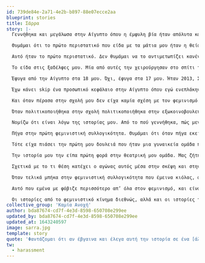 ```yaml
---
id: 739de84e-2a71-4e2b-b897-88e07ecce2aa
blueprint: stories
title: Σάρρα
story: |-
  Γεννήθηκα και μεγάλωσα στην Αίγυπτο όπου η έμφυλη βία ήταν απόλυτα κανονικοποιημένη, ενδοσυζυγικά σίγουρα αλλά και σαν κοινωνικό φαινόμενο. Η κουλτούρα βιασμού διαπερνά τα πάντα, σε ό,τι πολιτισμό παρήγαγε στον οποίο είχα εγώ πρόσβαση είχε τέτοια χαρακτηριστικά: από τις σειρές που βγάζουνε στο ραμαζάνι για τις teenagers και για τα κορίτσια ή για οικογενειακές σειρές, που συνήθως είναι ένας πατέρας με μία τεράστια οικογένεια όλοι πλούσιοι ή είναι ένας άντρας παντρεμένος με άλλες τέσσερις γυναίκες και δείχνει πώς αυτές οι γυναίκες ζουν μεταξύ τους με μίσος, ανταγωνισμό. Η συγκεκριμένη σειρά σε κάποια στιγμή τις δείχνει ότι τελικά συμφιλιώνονται, αλλά δεν είναι όλη η σειρά έτσι. 

  Θυμάμαι ότι το πρώτο περιστατικό που είδα με τα μάτια μου ήταν η θεία μου. Η θεία μου είχε δύο παιδιά, και μία νύχτα κάλεσαν την μητέρα μου και της είπαν ότι η αδελφή της έχει γυρίσει σπίτι στο πατρικό της με τα παιδιά, πάρα πολύ άσχημα χτυπημένη. Ο πατέρας μου μού είπε ότι η θεία είχε φύγει χαράματα από το σπίτι, με το νυχτικό. Δεν την έχω δει σε αυτή την κατάσταση με τα μάτια μου αλλά είναι πάρα πολύ ζωντανή η εικόνα της στο κεφάλι μου γιατί είδα όλα τα άλλα, μου ήταν πολύ εύκολο να διαμορφώσω αυτή την εικόνα. Θυμάμαι την επιμονή που είχε η οικογένεια στο ότι κάποια στιγμή καλό θα ήταν να βρούμε έναν τρόπο να διαπραγματευτούμε την επιστροφή της. Ήταν προβληματικό για εκείνους το ότι έφυγε από αυτό το σπίτι γιατί είχε μία κόρη. Η κόρη θα έπρεπε να χρεωθεί μία ζωντοχήρα, τελοσπάντων, μητέρα, που μένει σε ένα σπίτι χωρίς άντρα, πράγμα που σημαίνει ότι η μητέρα της είναι πάρα πολύ φθηνή για την κοινωνία. Εννοώ, δεν φέρει κάποια αξία σαν προσωπικότητα παρότι είναι άτομο που εργάζεται σε εταιρία, κάτι που δεν είναι πολύ σύνηθες στην Αίγυπτο για τις γυναίκες. Για τα χαμηλά στρώματα δεν είναι σύνηθες. 

  Αυτό ήταν το πρώτο περιστατικό. Δεν θυμάμαι να το αντιμετωπίζει κανένα μέλος της οικογένειας εκτός από την μητέρα μου με όρους επιβίωσης ή στήριξης στην επιζώσα για την επιβίωση της ίδιας. Θυμάμαι ότι οι γονείς μου την στήριξαν πάρα πολύ στο να βρει στέγη και ότι όταν επέστρεψε σταμάτησαν να της μιλάνε. 

  Το είδα στις ξαδέλφες μου. Μία από αυτές την χειρούργησαν στο σπίτι τρεις-τέσσερις φορές για να αφαιρέσουν την “σατανική” κλειτορίδα της. Το είδα στις ξαδέλφες μου όταν παντρεύτηκαν και δεν είχαν ιδέα τι σημαίνει διείσδυση, το βίωσαν πάρα πολύ βίαια. Είναι ερωτηματικό στο κεφάλι μου αν αυτές οι γυναίκες βίωσαν πρώτη σεξουαλική επαφή βιασμό, δηλαδή δεν μου είναι ξεκάθαρο. Ούτε για εκείνες είναι ξεκάθαρα τα όρια. Ενώ είναι κιόλας, ξέρουν ότι αν ασκηθεί σωματική βία σημαίνει ότι αυτό που συμβαίνει είναι κάτι στο οποίο δεν συναινώ. Δεν ξέρω αν έχουμε αυτή την ευκολία να τα ονοματίζουμε. Γι’ αυτό μ’ αρέσει να ονοματίζω τα περιστατικά έτσι όπως έχουν. Και αυτός είναι ο λόγος για τον οποίο κάποιες φορές με θυμώνει πολύ η διαδικασία με τα trigger warnings όταν συζητάμε ή όταν γράφουμε κάτι. Νιώθω πως έχουμε την τάση να αποστασιοποιούμαστε από τον πόνο που φέρουνε σαν βιώμα. Το βίωμα που φέρει η κάθε λέξη, την ιστορία, την αναπαράσταση. 

  Έφυγα από την Αίγυπτο στα 18 μου. Όχι, έφυγα στα 17 μου. Ήταν 2013, Σεπτέμβρης. Είχα έρθει στην Ελλάδα νωρίτερα, τον Ιούνιο για να διαβάσω για τις πανελλήνιες. Τότε ήταν η πρώτη φορά στην οποία βρέθηκα σε μία τάξη με κορίτσια που φορούσαν αέρινες φούστες. Θυμάμαι ακόμα την δυσκολία που είχα με τα ραντάκια. Ήθελα να φοράω αυτά τα πολύ λεπτά πλεκτά ζακετάκια, που είναι και λίγο της μόδας στα Εξάρχεια, που τα φοράς, δεν είναι ότι σε ζεσταίνουν. Τώρα δεν μπορώ να διανοηθώ να το φορέσω, θα σκάσω, αλλά το είχα κανονικοποιήσει τόσο πολύ που δεν με πείραζε. 

  Έχω κάνει skip ένα προσωπικό κεφάλαιο στην Αίγυπτο όπου εγώ ενεπλάκην σε μία σχέση με έναν άνθρωπο πάρα πολύ κακοποιητικό και βίαιο. Δεν υπήρχε δυνατότητα για μένα να μιλήσω για αυτό σε κανέναν. Αυτός ο άνθρωπος είχε εισχωρήσει αρκετά μες στο σπίτι, με αποτέλεσμα να χάνω έδαφος εγώ, γιατί ήταν σαν να έκανε έναν πολύ μεγάλο πόλεμο και τα πρώτα εδάφη που έχανα εγώ ήταν το ίδιο μου το σπίτι. Κατάφερα να φύγω από εκεί και λέω κατάφερα γιατί αυτό που συνέβη στο φροντιστήριο εκείνο το τρίμηνο για να προετοιμαστώ για τις πανελλήνιες ήταν από τα πιο δύσκολα πράγματα που έχω κάνει. Ήταν, ή θα έμενα εκεί με αυτόν στον περίγυρό μου ή θα έφευγα. Τελικά έφυγα. 

  Και όταν πέρασα στην σχολή μου δεν είχα καμία σχέση με τον φεμινισμό. Θυμάμαι ότι στην εφηβεία μου και στα λυκειακά μου χρόνια πολλοί άνθρωποι με χαρακτήριζαν φεμινίστρια αλλά εγώ δεν είχα καμία εμπλοκή με το κίνημα, ούτε με την ιδεολογία, θεωρία, τίποτα. Είχα γενικά και αόριστα ένα αντανακλαστικό θυμού για ό,τι συνέβαινε. Πολύ όμως ανώριμο. Μάλλον γι’ αυτό ήταν και μόνο θυμός, δηλαδή δεν μπορούσε να εξελιχθεί σε κάτι άλλο. Δεν θα μπορούσε να εξελιχθεί σε κάτι άλλο γιατί δεν υπήρχε και κάποια συλλογικότητα, κάποια ομάδα για να μπορέσει αυτό να ανθίσει με κάποιον τρόπο. 

  Όταν πολιτικοποιήθηκα στην σχολή πολιτικοποιήθηκα στην εξωκοινοβουλευτική όπου πάσαραν τον φεμινισμό σαν κάτι απέναντι στις αξίες της αριστεράς, κάτι που δεν είναι πρώτο μέλημα του κινήματος να αντιμετωπίσει. Αυτό εμένα με διαπέρασε πάρα πολύ έντονα και τα πρώτα δύο με τρία έτη της σχολής μου το ασπάστηκα. Δεν ξέρω βέβαια αν το ασπάστηκα γιατί το να ασπαστείς κάτι έχει και μια διαδικασία από πίσω, δηλαδή το ψάχνεις. Εγώ δεν το έψαξα, αλλά μου ήταν και πάρα πολύ εχθρική η εικόνα μιας απελευθερωμένης γυναίκας. Με ξένιζε, με έκανε και ένιωθα ανασφάλεια, φόβο, πάρα πολύ φόβο. 

  Νομίζω ότι είναι λόγω της ιστορίας μου. Από το πού γεννήθηκα, πώς μεγάλωσα, από το ποιος ήταν ο πρώτος πολιτικο-κοινωνικός χώρος στον οποίο ενεπλάκην - μαζί. Μπορεί αν είχα ένα διαφορετικό background να μη με είχε διαπεράσει σε αυτόν τον βαθμό αυτή η αντίληψη για το τι είναι μια φεμινίστρια. Χαρακτηριστικά θυμάμαι για μια συντρόφισσα - την οποία τώρα εγώ την λατρεύω, δηλαδή δεν υπάρχει περίπτωση να μάθω ότι υπάρχει άνθρωπος που την κακολογεί και να μην σηκωθώ να φύγω γιατί δεν το αντέχω - να λέω ότι αυτή είναι… ναι. Έχετε δίκιο, είναι μια φωνακλού που κάνει προβλήματα. Είχα αυτή την εικόνα για εκείνη. Της το είπα μάλιστα. Μετά από μία απομόνωση που πέρασα λόγω κάποιων καταστάσεων, δεν είχα χρόνο να ασχοληθώ ούτε με το κίνημα ούτε με τις διαδικασίες του, τίποτα. Έχασα πάρα πολύ τον κύκλο μου με κάποιον τρόπο, πολύ συνειδητά. Τον έχασα συνειδητά, δεν έκανα την επιλογή να τον χάσω, δηλαδή όταν συνέβαινε το καταλάβαινα ότι έχω απεμπλακεί και ότι αυτό με στιγματίζει και με κάποιον τρόπο, ότι “α ναι, δεν είναι συνεπής η συντρόφισσα” ας πούμε. Μετά γνώρισα κάποιους ανθρώπους που έβλεπαν την προοπτική μέσα από τον φεμινισμό, που μπορούσαν να διακρίνουν την καταπίεση και επειδή σε αυτό το διάστημα εγώ είχα εμπλακεί και με μια καλλιτεχνική ομάδα, μπόρεσα και μίλησα για το βίωμά μου. Αυτά τα δύο σε συνδυασμό με το ότι γνώρισα την συντρόφισσα που ανέφερα πριν έκαναν τον φεμινισμό μία πιο φιλική προς τα εμένα ανάγνωση του κόσμου. 

  Πήγα στην πρώτη φεμινιστική συλλογικότητα. Θυμάμαι ότι όταν πήγα εκεί ήμουν πάρα πολύ αγχωμένη γιατί με κάποιον τρόπο το κίνημα όλο παντρεύεται, εννοώ οι χώροι είναι κοινοί και συνυπάρχουν, οπότε εγώ φοβόμουν πως φέρω ακόμα την ταμπέλα της μη συνεπούς. Αλλά εντάξει, τελικά δεν λειτούργησε έτσι, ήταν δύσκολο να κοινωνικοποιηθώ εκεί μέσα, και μετά από ένα χρόνο, όχι συστηματικής συμμετοχής αλλά στο μέτρο που εγώ μπορούσα τότε, έφυγα. Το ‘17 ήταν αυτό. 

  Τότε είχα πιάσει την πρώτη μου δουλειά που ήταν μια γυναικεία ομάδα που παρείχε περίθαλψη στον προσφυγικό πληθυσμό. Η γιατρός ήταν φεμινίστρια και η νοσηλεύτρια… και η νοσηλεύτρια τελεία, δεν ξέρω τι ήταν. Είναι φίλες μου και οι δύο ακόμα, μιλάμε. Αλλά θυμάμαι ότι μέσα σε αυτή την ομάδα εγώ ένιωθα πως έπρεπε να πάρω θέση πάρα πολλές φορές μέσα στην μέρα μου. Και μέσα στην ομάδα, αλλά και στην δουλειά που κάναμε. Όταν γνώρισα κομμάτια του πολιτισμού μου έχοντας φύγει πια από την Αίγυπτο, μου ήταν πολύ πιο εύκολο να εντοπίσω την βιαιότητά τους. Να καταλάβω ότι δεν είναι καμιά ιστορία ένα μεμονωμένο περιστατικό, ότι είναι μια ολόκληρη κουλτούρα που στεγάζει όλα τα περιστατικά έμφυλης βίας. Δεν μπορούσα ακόμα να καταλάβω γιατί συμβαίνει αυτό και αυτό έχει να κάνει και με το τι είδους εμπλοκή υπάρχει στις φεμινιστικές συλλογικότητες. Κατά πόσο αυτές οι ομάδες δίνουν ή δεν δίνουν χώρο για βιωματικό λόγο, αν δημιουργείται ή δεν δημιουργείται η έννοια του ασφαλούς χώρου. Δεν είχα καταφέρει να απαντήσω ακόμα.

  Την ιστορία μου την είπα πρώτη φορά στην θεατρική μου ομάδα. Μας ζήτησε ο δάσκαλος να πούμε μία θλιβερή ιστορία. Και δεν ξέρω πώς μου ήρθε εμένα και είπα μία θλιβερή ιστορία, και είπα την δικιά μου. Νομίζω τότε πόνεσε περισσότερο απ’ όλα, τότε ήρθε πάρα πολύ έντονα ξανά ο φόβος, ένιωθα πάρα πολύ μεγάλη έκθεση είχα και μία ντροπή για ό,τι συνέβη. Και αυτό έσπασε όταν μοιράστηκα την ιστορία και όταν αυτή η ιστορία εισακούστηκε από ανθρώπους και σώματα που ξέρουν τον πόνο, που ξέρουν τι είναι η έμφυλη καταπίεση, που ξέρουν τι σημαίνει μη επιλογή για την επιζώσα. Ε, γιατί εγώ δεν τα ήξερα οπότε, φαντάζομαι ότι αν έβγαινα και έλεγα αυτή την ιστορία σε ένα κοινό στην Αίγυπτο, ας πούμε, θα ήταν τραυματικό. Θα ήταν επανατραυματικό. Αλλά υπήρχαν φιλικά αυτιά. Φεμινιστικά αυτιά γύρω μου. Τότε ξεκίνησε αυτή η ιστορία να γίνεται κίνητρο για εμένα, να γνωρίσω τον φεμινισμό. Όταν την είπα. Δεν πέρασα κάποιο στάδιο της ζωής μου που αυτή η ιστορία ήταν μεν κρυμμένη από τον έξω κόσμο, αλλά φανερή σε εμένα στην πραγματικότητα, στην ουσία και στην διάστασή της. Δηλαδή, μέχρι να την πω ήταν ένα περιστατικό, ένα κακό πράγμα που πέρασα αλλά δεν προσπάθησα να το αντιμετωπίσω με κανέναν τρόπο. Γι’ αυτό ήθελα να μπω σε μια φεμινιστική ομάδα.

  Σχετικά με το τι θέση κατέχει ο αγώνας αυτός μέσα στην σκέψη και στην καθημερινότητά μου μπορώ να πω με πολύ μεγάλη ασφάλεια ότι όσο προσπαθώ - δεν λέω ότι το κάνω - όσο προσπαθώ να αγωνιστώ για τον φεμινισμό μέσα σε εμένα και έξω από εμένα δεν έχω προσπαθήσει ποτέ σε κάποια άλλη στρατευμένη μου προσπάθεια. Δηλαδή, όταν ήμουν στην αριστερά, υπήρχε μία πολιτική αντίληψη, είχα μία συνειδητότητα, αυτό διαπερνούσε την ημέρα μου οριζόντια, δηλαδή από το με ποιους ανθρώπους ήθελα να εμπλακώ, τι είδους καθημερινότητα θα ήθελα να έχω κ.ο.κ., αλλά δεν μου έδινε την δύναμη που παίρνω από τις αδελφές μου σήμερα όταν ξυπνάω και από την ώρα που θα ξυπνήσω μέχρι την ώρα που θα πέσω για ύπνο. Είναι μια συστηματική προσπάθεια να μην ηττηθεί ο φεμινισμός μέσα μου. Από το πώς θα ξυπνήσω, θα περπατήσω στο μετρό και θα κοιτάξω ότι υπάρχει ένας παραβιαστικός τύπος και θα μπω στο βαγόνι του για να δω αν είμαστε όλες ασφαλείς εκεί, επειδή υπάρχουν κι άλλες, ενώ όταν είμαι μόνη μου νιώθω φόβο. 

  Όταν τελικά μπήκα στην φεμινιστική συλλογικότητα που έμεινα κιόλας, αυτό που μου έκανε μεγαλύτερη εντύπωση ήταν η ανεκτικότητα που είχαν οι συντρόφισσες στο “δεν μπορώ”. Και αυτό έχει να κάνει με το πώς κι η συγκεκριμένη συλλογικότητα αντιλαμβάνεται την σωματικότητα, πώς κινούνται τα υποκείμενα στην κοινωνία κ.ο.κ.. Δηλαδή δεν υπήρχε κάποιος ρομποτικός ρυθμός, είναι μαραθώνιος δεν είναι “Πάμε να κάνουμε την κινητοποίηση!”, “πρέπει να μοιράσουμε τα κείμενα!” τελεία. Μπορεί να βγει, μπορεί και να μην βγει, οκ. Συνεχίζουμε, δεν τελειώνει σήμερα, δεν τελειώνει αύριο. 

  Αυτό που εμένα με φόβιζε περισσότερο απ’ όλα στον φεμινισμό, και είναι πάρα πολύ κλισέ αυτό αλλά ήταν αυτή η ελευθερία που παλεύει. Που είναι και προσωπική αλλά είναι και συλλογική, είναι αυτή η ανοιχτότητα που έχει και στις διαδικασίες του και στον λόγο που παράγει, οπότε θέλω πάρα πολύ να καταφέρω να ζήσουμε ελεύθερες. Αυτό μου δίνει πάρα πολύ δύναμη στον δικό μου προσωπικό αγώνα, το ότι θέλω κάποια στιγμή να νιώσω ότι μπορώ να είμαι και εγώ ελεύθερη.

  Οι ιστορίες από το φεμινιστικό κίνημα διεθνώς, αλλά και οι ιστορίες των θυμάτων που γνωρίζω λειτουργούν ενδυναμωτικά πάνω μου. Είναι πολύ περίεργη αυτή η συζήτηση γιατί κάθε φορά που αναφερόμαστε σε γυναίκες θύματα που επέζησαν είναι σαν να υποννοούμε πως όσες δεν επέζησαν φταίνε. Γι’ αυτό το λέω με μία διστακτικότητα. Αλλά εγώ παίρνω τρομερή δύναμη από όσες τελικά από τύχη τα κατάφεραν, γιατί υπάρχει και αυτός ο παράγοντας ότι… μπορεί και να τα καταφέρουμε.
collective_group: 'Καμία Ανοχή'
author: bda87674-cd7f-4e3d-8598-650708e299ee
updated_by: bda87674-cd7f-4e3d-8598-650708e299ee
updated_at: 1643240597
image: sarra.jpg
template: story
quote: 'Φαντάζομαι ότι αν έβγαινα και έλεγα αυτή την ιστορία σε ένα [άλλο] κοινό... θα ήταν τραυματικό. Θα ήταν επανατραυματικό. Αλλά υπήρχαν φιλικά αυτιά. Φεμινιστικά αυτιά γύρω μου. Τότε ξεκίνησε αυτή η ιστορία να γίνεται κίνητρο για εμένα, να γνωρίσω τον φεμινισμό.'
tw:
  - harassment
---
```

